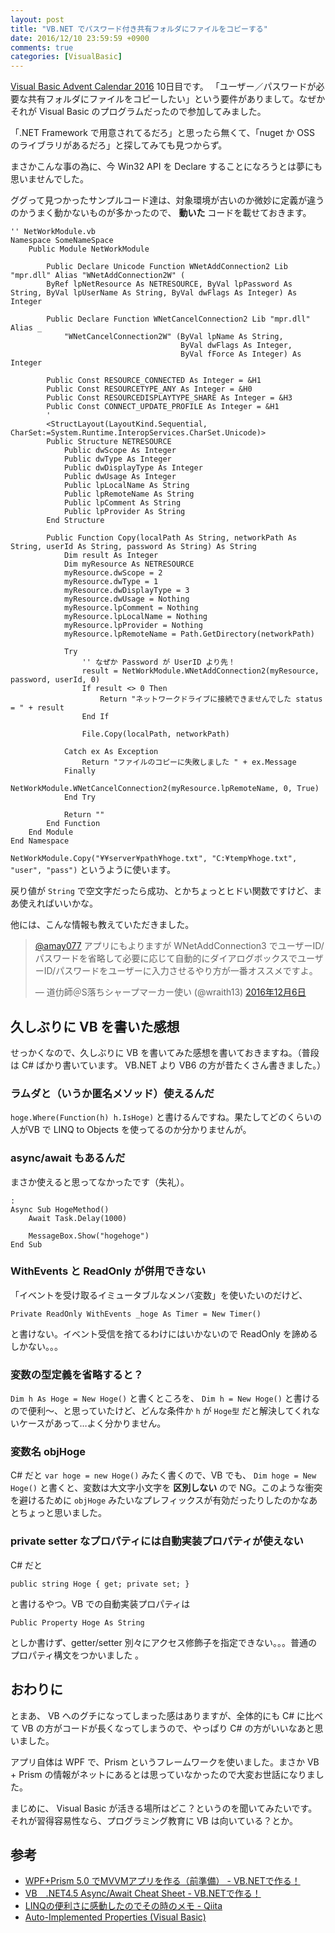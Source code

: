 ```yaml
---
layout: post
title: "VB.NET でパスワード付き共有フォルダにファイルをコピーする"
date: 2016/12/10 23:59:59 +0900
comments: true
categories: [VisualBasic]
---
```

[Visual Basic Advent Calendar 2016](http://qiita.com/advent-calendar/2016/vb) 10日目です。
「ユーザー／パスワードが必要な共有フォルダにファイルをコピーしたい」という要件がありまして。なぜかそれが Visual Basic のプログラムだったので参加してみました。

<!--more-->

「.NET Framework で用意されてるだろ」と思ったら無くて、「nuget か OSS のライブラリがあるだろ」と探してみても見つからず。

まさかこんな事の為に、今 Win32 API を Declare することになろうとは夢にも思いませんでした。

ググって見つかったサンプルコード達は、対象環境が古いのか微妙に定義が違うのかうまく動かないものが多かったので、 **動いた** コードを載せておきます。

```vbnet
'' NetWorkModule.vb
Namespace SomeNameSpace
    Public Module NetWorkModule

        Public Declare Unicode Function WNetAddConnection2 Lib "mpr.dll" Alias "WNetAddConnection2W" (
        ByRef lpNetResource As NETRESOURCE, ByVal lpPassword As String, ByVal lpUserName As String, ByVal dwFlags As Integer) As Integer

        Public Declare Function WNetCancelConnection2 Lib "mpr.dll" Alias _
            "WNetCancelConnection2W" (ByVal lpName As String,
                                      ByVal dwFlags As Integer,
                                      ByVal fForce As Integer) As Integer

        Public Const RESOURCE_CONNECTED As Integer = &H1
        Public Const RESOURCETYPE_ANY As Integer = &H0
        Public Const RESOURCEDISPLAYTYPE_SHARE As Integer = &H3
        Public Const CONNECT_UPDATE_PROFILE As Integer = &H1
        '
        <StructLayout(LayoutKind.Sequential, CharSet:=System.Runtime.InteropServices.CharSet.Unicode)>
        Public Structure NETRESOURCE
            Public dwScope As Integer
            Public dwType As Integer
            Public dwDisplayType As Integer
            Public dwUsage As Integer
            Public lpLocalName As String
            Public lpRemoteName As String
            Public lpComment As String
            Public lpProvider As String
        End Structure

        Public Function Copy(localPath As String, networkPath As String, userId As String, password As String) As String
            Dim result As Integer
            Dim myResource As NETRESOURCE
            myResource.dwScope = 2
            myResource.dwType = 1
            myResource.dwDisplayType = 3
            myResource.dwUsage = Nothing
            myResource.lpComment = Nothing
            myResource.lpLocalName = Nothing
            myResource.lpProvider = Nothing
            myResource.lpRemoteName = Path.GetDirectory(networkPath)

            Try
                '' なぜか Password が UserID より先！
                result = NetWorkModule.WNetAddConnection2(myResource, password, userId, 0)
                If result <> 0 Then
                    Return "ネットワークドライブに接続できませんでした status = " + result
                End If

                File.Copy(localPath, networkPath)

            Catch ex As Exception
                Return "ファイルのコピーに失敗しました " + ex.Message
            Finally
                NetWorkModule.WNetCancelConnection2(myResource.lpRemoteName, 0, True)
            End Try

            Return ""
        End Function
    End Module
End Namespace
```

``NetWorkModule.Copy("¥¥server¥path¥hoge.txt", "C:¥temp¥hoge.txt", "user", "pass")`` というように使います。

戻り値が ``String`` で空文字だったら成功、とかちょっとヒドい関数ですけど、まあ使えればいいかな。

他には、こんな情報も教えていただきました。

<blockquote class="twitter-tweet" data-lang="ja"><p lang="ja" dir="ltr"><a href="https://twitter.com/amay077">@amay077</a> アプリにもよりますが WNetAddConnection3 でユーザーID/パスワードを省略して必要に応じて自動的にダイアログボックスでユーザーID/パスワードをユーザーに入力させるやり方が一番オススメですよ。</p>&mdash; 道仂師＠S落ちシャープマーカー使い (@wraith13) <a href="https://twitter.com/wraith13/status/806157456682274816">2016年12月6日</a></blockquote>
<script async src="//platform.twitter.com/widgets.js" charset="utf-8"></script>

## 久しぶりに VB を書いた感想

せっかくなので、久しぶりに VB を書いてみた感想を書いておきますね。（普段は C# ばかり書いています。 VB.NET より VB6 の方が昔たくさん書きました。）

### ラムダと（いうか匿名メソッド）使えるんだ

``hoge.Where(Function(h) h.IsHoge)`` と書けるんですね。果たしてどのくらいの人がVB で LINQ to Objects を使ってるのか分かりませんが。

### async/await もあるんだ

まさか使えると思ってなかったです（失礼）。

```vbnet
:
Async Sub HogeMethod()
    Await Task.Delay(1000)
    
    MessageBox.Show("hogehoge")
End Sub
```

### WithEvents と ReadOnly が併用できない

「イベントを受け取るイミュータブルなメンバ変数」を使いたいのだけど、

```vbnet:
Private ReadOnly WithEvents _hoge As Timer = New Timer()
```

と書けない。イベント受信を捨てるわけにはいかないので ReadOnly を諦めるしかない。。。

### 変数の型定義を省略すると？

``Dim h As Hoge = New Hoge()`` と書くところを、
``Dim h = New Hoge()`` と書けるので便利〜、と思っていたけど、どんな条件か ``h`` が ``Hoge型`` だと解決してくれないケースがあって…よく分かりません。

### 変数名 objHoge

C# だと 
``var hoge = new Hoge()`` みたく書くので、VB でも、
``Dim hoge = New Hoge()`` と書くと、変数は大文字小文字を **区別しない** ので NG。このような衝突を避けるために ``objHoge`` みたいなプレフィックスが有効だったりしたのかなあとちょっと思いました。

### private setter なプロパティには自動実装プロパティが使えない

C# だと

```C#:
public string Hoge { get; private set; }
```

と書けるやつ。VB での自動実装プロパティは

```vbnet:
Public Property Hoge As String
```

としか書けず、getter/setter 別々にアクセス修飾子を指定できない。。。普通のプロパティ構文をつかいました 。

## おわりに

とまあ、 VB へのグチになってしまった感はありますが、全体的にも C# に比べて VB の方がコードが長くなってしまうので、やっぱり C# の方がいいなあと思いました。

アプリ自体は WPF で、Prism というフレームワークを使いました。まさか VB + Prism の情報がネットにあるとは思っていなかったので大変お世話になりました。

まじめに、 Visual Basic が活きる場所はどこ？というのを聞いてみたいです。
それが習得容易性なら、プログラミング教育に VB は向いている？とか。

## 参考

* [WPF+Prism 5.0 でMVVMアプリを作る（前準備） - VB.NETで作る！](http://mk3008net.hatenablog.com/entry/2015/01/12/234030)
* [VB　.NET4.5 Async/Await Cheat Sheet - VB.NETで作る！](http://mk3008net.hatenablog.com/entry/2015/05/24/200135)
* [LINQの便利さに感動したのでその時のメモ - Qiita](http://qiita.com/hondasports8/items/7793f3d31dafe9cf49ba)
* [Auto-Implemented Properties (Visual Basic)](https://msdn.microsoft.com/ja-jp/library/dd293589.aspx?f=255&MSPPError=-2147217396)
